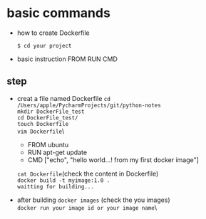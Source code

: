# basic commands
- how to create Dockerfile

   `$ cd your project`
- basic instruction
    FROM
    RUN
    CMD
 ## step
  - creat a file named Dockerfile
    `cd /Users/apple/PycharmProjects/git/python-notes`\
    `mkdir DockerFile_test`\
    `cd DockerFile_test/`\
    `touch Dockerfile`\
    `vim Dockerfile`\
    - FROM ubuntu
    - RUN apt-get update
    - CMD ["echo", "hello world...! from my first docker image"]

    `cat Dockerfile`(check the content in Dockerfile)\
    `docker build -t myimage:1.0 . ` \
    `waitting for building...`
  - after building
    `docker images` (check the you images)\
    `docker run your image id or your image name`\
    